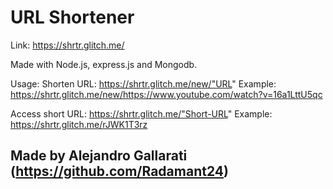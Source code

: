 # URL Shortener

Link: https://shrtr.glitch.me/

Made with Node.js, express.js and Mongodb.

Usage:
Shorten URL: https://shrtr.glitch.me/new/"URL"
Example: https://shrtr.glitch.me/new/https://www.youtube.com/watch?v=16a1LttU5qc

Access short URL: https://shrtr.glitch.me/"Short-URL"
Example: https://shrtr.glitch.me/rJWK1T3rz



## Made by Alejandro Gallarati (https://github.com/Radamant24)

